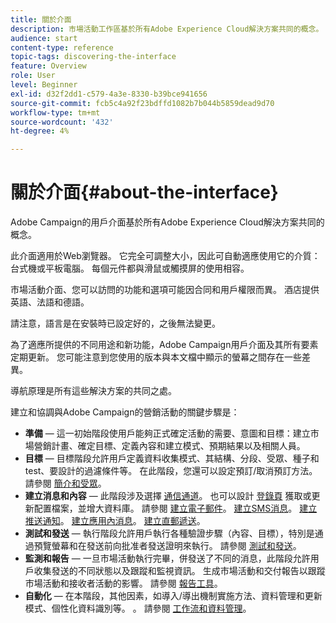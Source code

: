```yaml
---
title: 關於介面
description: 市場活動工作區基於所有Adobe Experience Cloud解決方案共同的概念。
audience: start
content-type: reference
topic-tags: discovering-the-interface
feature: Overview
role: User
level: Beginner
exl-id: d32f2dd1-c579-4a3e-8330-b39bce941656
source-git-commit: fcb5c4a92f23bdffd1082b7b044b5859dead9d70
workflow-type: tm+mt
source-wordcount: '432'
ht-degree: 4%

---
```


# 關於介面{#about-the-interface}

Adobe Campaign的用戶介面基於所有Adobe Experience Cloud解決方案共同的概念。

此介面適用於Web瀏覽器。 它完全可調整大小，因此可自動適應使用它的介質：台式機或平板電腦。 每個元件都與滑鼠或觸摸屏的使用相容。

市場活動介面、您可以訪問的功能和選項可能因合同和用戶權限而異。 酒店提供英語、法語和德語。

請注意，語言是在安裝時已設定好的，之後無法變更。

為了適應所提供的不同用途和新功能，Adobe Campaign用戶介面及其所有要素定期更新。 您可能注意到您使用的版本與本文檔中顯示的螢幕之間存在一些差異。

導航原理是所有這些解決方案的共同之處。

建立和協調與Adobe Campaign的營銷活動的關鍵步驟是：

* **準備**  — 這一初始階段使用戶能夠正式確定活動的需要、意圖和目標：建立市場營銷計畫、確定目標、定義內容和建立模式、預期結果以及相關人員。
* **目標**  — 目標階段允許用戶定義資料收集模式、其結構、分段、受眾、種子和test、要設計的過濾條件等。 在此階段，您還可以設定預訂/取消預訂方法。 請參閱 [簡介和受眾](../../audiences/using/about-profiles.md)。
* **建立消息和內容**  — 此階段涉及選擇 [通信通道](../../channels/using/get-started-communication-channels.md)。 也可以設計 [登錄頁](../../channels/using/getting-started-with-landing-pages.md) 獲取或更新配置檔案，並增大資料庫。 請參閱 [建立電子郵件](../../channels/using/creating-an-email.md)。 [建立SMS消息](../../channels/using/creating-an-sms-message.md)。 [建立推送通知](../../channels/using/preparing-and-sending-a-push-notification.md)。 [建立應用內消息](../../channels/using/about-in-app-messaging.md)。 [建立直郵遞送](../../channels/using/creating-the-direct-mail.md)。
* **測試和發送**  — 執行階段允許用戶執行各種驗證步驟（內容、目標），特別是通過預覽螢幕和在發送前向批准者發送證明來執行。 請參閱 [測試和發送](../../sending/using/get-started-sending-messages.md)。
* **監測和報告**  — 一旦市場活動執行完畢，併發送了不同的消息，此階段允許用戶收集發送的不同狀態以及跟蹤和監視資訊。 生成市場活動和交付報告以跟蹤市場活動和接收者活動的影響。 請參閱 [報告工具](../../reporting/using/about-dynamic-reports.md)。
* **自動化**  — 在本階段，其他因素，如導入/導出機制實施方法、資料管理和更新模式、個性化資料識別等。 。 請參閱 [工作流和資料管理](../../automating/using/get-started-workflows.md)。
